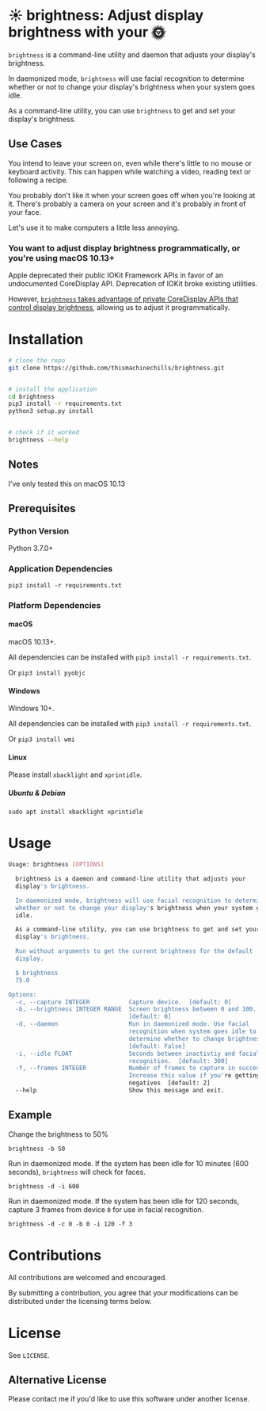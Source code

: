 # ☀ brightness: Adjust display brightness with your 🌞

`brightness` is a command-line utility and daemon that adjusts your display's brightness.

In daemonized mode, `brightness` will use facial recognition to determine whether or not to change your display's brightness when your system goes idle.

As a command-line utility, you can use `brightness` to get and set your display's brightness.

## Use Cases

You intend to leave your screen on, even while there's little to no mouse or keyboard activity.  This can happen while watching a video, reading text or following a recipe. 

You probably don't like it when your screen goes off when you're looking at it. There's probably a camera on your screen and it's probably in front of your face.

Let's use it to make computers a little less annoying.

### You want to adjust display brightness programmatically, or you're using macOS 10.13+

Apple deprecated their public IOKit Framework APIs in favor of an undocumented CoreDisplay API. Deprecation of IOKit broke existing utilities.

However, [`brightness` takes advantage of private CoreDisplay APIs that control display brightness](https://alexdelorenzo.me/programming/2018/08/12/reverse_engineering_private_apple_apis.html), allowing us to adjust it programmatically.

# Installation

```bash
# clone the repo
git clone https://github.com/thismachinechills/brightness.git


# install the application
cd brightness
pip3 install -r requirements.txt
python3 setup.py install


# check if it worked
brightness --help
```

## Notes

I've only tested this on macOS 10.13

## Prerequisites

### Python Version
Python 3.7.0+


### Application Dependencies
`pip3 install -r requirements.txt`


### Platform Dependencies

#### macOS

macOS 10.13+. 

All dependencies can be installed with `pip3 install -r requirements.txt`.

Or
`pip3 install pyobjc`

#### Windows
Windows 10+. 

All dependencies can be installed with `pip3 install -r requirements.txt`.

Or `pip3 install wmi`

#### Linux
Please install `xbacklight` and `xprintidle`.

##### Ubuntu & Debian
`sudo apt install xbacklight xprintidle`


# Usage

```bash
Usage: brightness [OPTIONS]

  brightness is a daemon and command-line utility that adjusts your
  display's brightness.

  In daemonized mode, brightness will use facial recognition to determine
  whether or not to change your display's brightness when your system goes
  idle.

  As a command-line utility, you can use brightness to get and set your
  display's brightness.

  Run without arguments to get the current brightness for the default
  display.

  $ brightness
  75.0

Options:
  -c, --capture INTEGER           Capture device.  [default: 0]
  -b, --brightness INTEGER RANGE  Screen brightness between 0 and 100.
                                  [default: 0]
  -d, --daemon                    Run in daemonized mode. Use facial
                                  recognition when system goes idle to
                                  determine whether to change brightness.
                                  [default: False]
  -i, --idle FLOAT                Seconds between inactivtiy and facial
                                  recognition.  [default: 300]
  -f, --frames INTEGER            Number of frames to capture in succession.
                                  Increase this value if you're getting false
                                  negatives  [default: 2]
  --help                          Show this message and exit.
```

## Example

Change the brightness to 50%

`brightness -b 50`

Run in daemonized mode. If the system has been idle for 10 minutes (600 seconds), `brightness` will check for faces.

`brightness -d -i 600`

Run in daemonized mode. If the system has been idle for 120 seconds, capture 3 frames from device `0` for use in facial recognition.

`brightness -d -c 0 -b 0 -i 120 -f 3`




# Contributions
All contributions are welcomed and encouraged. 

By submitting a contribution, you agree that your modifications can be distributed under the licensing terms below.

# License
See `LICENSE`.
 
## Alternative License
Please contact me if you'd like to use this software under another license.
